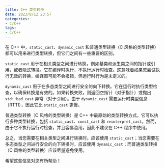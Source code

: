 ```yaml
---
title: C++ 类型转换
date: 2023/8/12 23:57
categories: 
- C/C++
tags:
- C/C++
---
```


在 C++ 中，`static_cast`、`dynamic_cast` 和普通类型转换（C 风格的类型转换）都可以用来进行类型转换，但它们之间有一些重要的区别。

`static_cast` 用于在相关类型之间进行转换，例如基类和派生类之间的指针或引用，或者隐式转换。它在编译时执行，不执行运行时检查。这意味着如果您尝试执行无效的转换，编译器可能不会报错，但运行时行为是未定义的。

`dynamic_cast` 用于在多态类型之间进行安全的向下转换。它在运行时执行类型检查，以确保转换是有效的。如果转换失败，则返回空指针（对于指针）或抛出 `std::bad_cast` 异常（对于引用）。由于 `dynamic_cast` 需要运行时类型信息（RTTI），因此它比 `static_cast` 更慢。

普通类型转换（C 风格的类型转换）是 C++ 中最原始的类型转换方式。它可以执行多种类型转换，包括 `static_cast`、`const_cast` 和 `reinterpret_cast`。然而，由于它不执行运行时检查，并且容易滥用，因此不建议在 C++ 程序中使用。

总之，当您需要在相关类型之间进行转换时，应该使用 `static_cast`；当您需要在多态类型之间进行安全的向下转换时，应该使用 `dynamic_cast`；而普通类型转换（C 风格的类型转换）应该尽量避免使用。

希望这些信息对您有所帮助！

